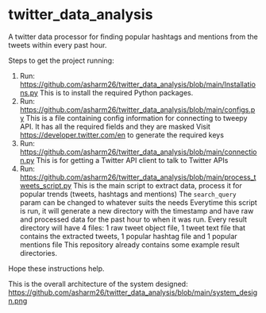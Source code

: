 # twitter_data_analysis

A twitter data processor for finding popular hashtags and mentions from the tweets within every past hour.


Steps to get the project running:
1. Run: https://github.com/asharm26/twitter_data_analysis/blob/main/Installations.py
    This is to install the required Python packages.
2. Run: https://github.com/asharm26/twitter_data_analysis/blob/main/configs.py
    This is a file containing config information for connecting to tweepy API. It has all the required fields and they are masked
    Visit https://developer.twitter.com/en to generate the required keys
3. Run: https://github.com/asharm26/twitter_data_analysis/blob/main/connection.py
    This is for getting a Twitter API client to talk to Twitter APIs
4. Run: https://github.com/asharm26/twitter_data_analysis/blob/main/process_tweets_script.py
    This is the main script to extract data, process it for popular trends (tweets, hashtags and mentions)
    The `search_query` param can be changed to whatever suits the needs
    Everytime this script is run, it will generate a new directory with the timestamp and have raw and processed data for the past hour to when it was run.
    Every result directory will have 4 files: 1 raw tweet object file, 1 tweet text file that contains the extracted tweets, 1 popular hashtag file and 1 popular mentions file
    This repository already contains some example result directories.
    
 Hope these instructions help.
 
 This is the overall architecture of the system designed:
 https://github.com/asharm26/twitter_data_analysis/blob/main/system_design.png
